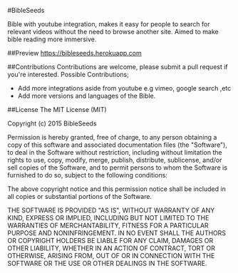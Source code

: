 #BibleSeeds

Bible with youtube integration, makes it easy for people to search for relevant videos without the need to browse another site.
Aimed to make bible reading more immersive. 

##Preview
https://bibleseeds.herokuapp.com

##Contributions
Contributions are welcome, please submit a pull request if you're interested.
Possible Contributions;
- Add more integrations aside from youtube e.g vimeo, google search ,etc
- Add more versions and languages of the Bible.

##License
The MIT License (MIT)

Copyright (c) 2015 BibleSeeds

Permission is hereby granted, free of charge, to any person obtaining a copy
of this software and associated documentation files (the "Software"), to deal
in the Software without restriction, including without limitation the rights
to use, copy, modify, merge, publish, distribute, sublicense, and/or sell
copies of the Software, and to permit persons to whom the Software is
furnished to do so, subject to the following conditions:

The above copyright notice and this permission notice shall be included in
all copies or substantial portions of the Software.

THE SOFTWARE IS PROVIDED "AS IS", WITHOUT WARRANTY OF ANY KIND, EXPRESS OR
IMPLIED, INCLUDING BUT NOT LIMITED TO THE WARRANTIES OF MERCHANTABILITY,
FITNESS FOR A PARTICULAR PURPOSE AND NONINFRINGEMENT. IN NO EVENT SHALL THE
AUTHORS OR COPYRIGHT HOLDERS BE LIABLE FOR ANY CLAIM, DAMAGES OR OTHER
LIABILITY, WHETHER IN AN ACTION OF CONTRACT, TORT OR OTHERWISE, ARISING FROM,
OUT OF OR IN CONNECTION WITH THE SOFTWARE OR THE USE OR OTHER DEALINGS IN
THE SOFTWARE.
